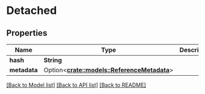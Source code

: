 # Detached

## Properties

Name | Type | Description | Notes
------------ | ------------- | ------------- | -------------
**hash** | **String** |  | 
**metadata** | Option<[**crate::models::ReferenceMetadata**](ReferenceMetadata.md)> |  | [optional]

[[Back to Model list]](../README.md#documentation-for-models) [[Back to API list]](../README.md#documentation-for-api-endpoints) [[Back to README]](../README.md)


